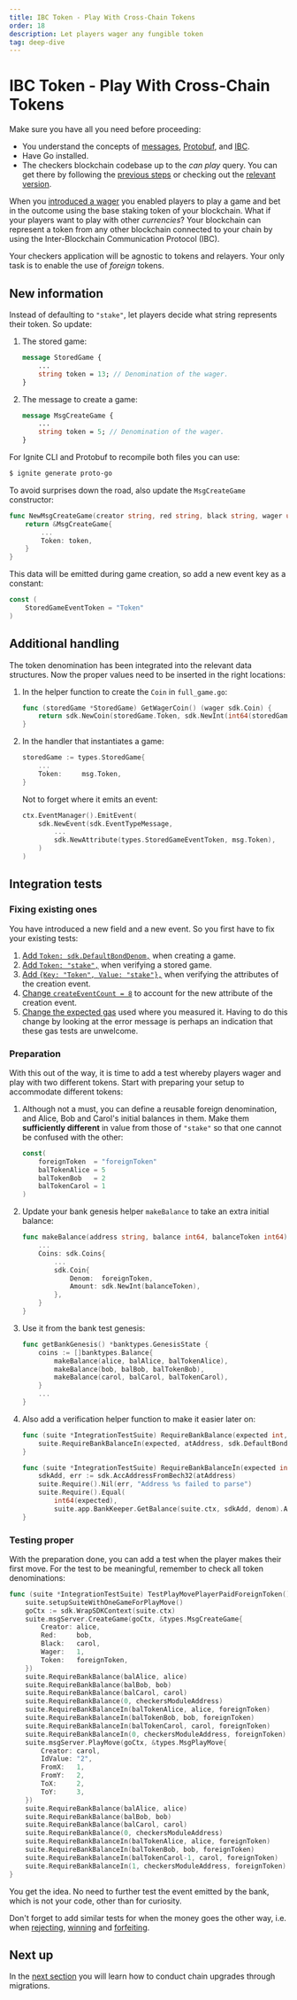 ```yaml
---
title: IBC Token - Play With Cross-Chain Tokens
order: 18
description: Let players wager any fungible token
tag: deep-dive
---
```


# IBC Token - Play With Cross-Chain Tokens

<HighlightBox type="synopsis">

Make sure you have all you need before proceeding:

* You understand the concepts of [messages](../2-main-concepts/messages.md), [Protobuf](../2-main-concepts/protobuf.md), and [IBC](../2-main-concepts/ibc.md).
* Have Go installed.
* The checkers blockchain codebase up to the _can play_ query. You can get there by following the [previous steps](./can-play.md) or checking out the [relevant version](https://github.com/cosmos/b9-checkers-academy-draft/tree/can-play-move-handler).

</HighlightBox>

When you [introduced a wager](./game-wager.md) you enabled players to play a game and bet in the outcome using the base staking token of your blockchain. What if your players want to play with other _currencies_? Your blockchain can represent a token from any other blockchain connected to your chain by using the Inter-Blockchain Communication Protocol (IBC).

Your checkers application will be agnostic to tokens and relayers. Your only task is to enable the use of _foreign_ tokens.

## New information

Instead of defaulting to `"stake"`, let players decide what string represents their token. So update:

1. The stored game:
    ```protobuf [https://github.com/cosmos/b9-checkers-academy-draft/blob/9a22cd21/proto/checkers/stored_game.proto#L19]
    message StoredGame {
        ...
        string token = 13; // Denomination of the wager.
    }
    ```

2. The message to create a game:

    ```protobuf [https://github.com/cosmos/b9-checkers-academy-draft/blob/9a22cd21/proto/checkers/tx.proto#L46]
    message MsgCreateGame {
        ...
        string token = 5; // Denomination of the wager.
    }
    ```

For Ignite CLI and Protobuf to recompile both files you can use:

```sh
$ ignite generate proto-go
```

To avoid surprises down the road, also update the `MsgCreateGame` constructor:

```go [https://github.com/cosmos/b9-checkers-academy-draft/blob/9a22cd21/x/checkers/types/message_create_game.go#L16]
func NewMsgCreateGame(creator string, red string, black string, wager uint64, token string) *MsgCreateGame {
    return &MsgCreateGame{
        ...
        Token: token,
    }
}
```

This data will be emitted during game creation, so add a new event key as a constant:

```go [https://github.com/cosmos/b9-checkers-academy-draft/blob/9a22cd21/x/checkers/types/keys.go#L56]
const (
    StoredGameEventToken = "Token"
)
```

## Additional handling

The token denomination has been integrated into the relevant data structures. Now the proper values need to be inserted in the right locations:

1. In the helper function to create the `Coin` in `full_game.go`:

    ```go [https://github.com/cosmos/b9-checkers-academy-draft/blob/9a22cd21/x/checkers/types/full_game.go#L74-L76]
    func (storedGame *StoredGame) GetWagerCoin() (wager sdk.Coin) {
        return sdk.NewCoin(storedGame.Token, sdk.NewInt(int64(storedGame.Wager)))
    }
    ```

2. In the handler that instantiates a game:

    ```go [https://github.com/cosmos/b9-checkers-academy-draft/blob/9a22cd21/x/checkers/keeper/msg_server_create_game.go#L34]
    storedGame := types.StoredGame{
        ...
        Token:     msg.Token,
    }
    ```

    Not to forget where it emits an event:

    ```go [https://github.com/cosmos/b9-checkers-academy-draft/blob/9a22cd21/x/checkers/keeper/msg_server_create_game.go#L58]
    ctx.EventManager().EmitEvent(
        sdk.NewEvent(sdk.EventTypeMessage,
            ...
            sdk.NewAttribute(types.StoredGameEventToken, msg.Token),
        )
    )
    ```

## Integration tests

### Fixing existing ones

You have introduced a new field and a new event. So you first have to fix your existing tests:

1. [Add `Token: sdk.DefaultBondDenom,`](https://github.com/cosmos/b9-checkers-academy-draft/blob/9a22cd21/x/checkers/keeper/msg_server_create_game_test.go#L16) when creating a game.
2. [Add `Token: "stake",`](https://github.com/cosmos/b9-checkers-academy-draft/blob/9a22cd21/x/checkers/keeper/msg_server_create_game_test.go#L78) when verifying a stored game.
3. [Add `{Key: "Token", Value: "stake"},`](https://github.com/cosmos/b9-checkers-academy-draft/blob/9a22cd21/x/checkers/keeper/msg_server_create_game_test.go#L135) when verifying the attributes of the creation event.
4. [Change `createEventCount = 8`](https://github.com/cosmos/b9-checkers-academy-draft/blob/9a22cd21/x/checkers/keeper/keeper_integration_test.go#L19) to account for the new attribute of the creation event.
5. [Change the expected gas](https://github.com/cosmos/b9-checkers-academy-draft/blob/9a22cd21/x/checkers/keeper/msg_server_create_game_test.go#L152) used where you measured it. Having to do this change by looking at the error message is perhaps an indication that these gas tests are unwelcome.

### Preparation

With this out of the way, it is time to add a test whereby players wager and play with two different tokens. Start with preparing your setup to accommodate different tokens:

1. Although not a must, you can define a reusable foreign denomination, and Alice, Bob and Carol's initial balances in them. Make them **sufficiently different** in value from those of `"stake"` so that one cannot be confused with the other:

    ```go [https://github.com/cosmos/b9-checkers-academy-draft/blob/9a22cd21/x/checkers/keeper/keeper_integration_test.go#L32-L35]
    const(
        foreignToken  = "foreignToken"
        balTokenAlice = 5
        balTokenBob   = 2
        balTokenCarol = 1
    )
    ```

2. Update your bank genesis helper `makeBalance` to take an extra initial balance:

    ```go [https://github.com/cosmos/b9-checkers-academy-draft/blob/9a22cd21/x/checkers/keeper/keeper_integration_test.go#L81-L84]
    func makeBalance(address string, balance int64, balanceToken int64) banktypes.Balance {
        ...
        Coins: sdk.Coins{
            ...
            sdk.Coin{
                Denom:  foreignToken,
                Amount: sdk.NewInt(balanceToken),
            },
        }
    }
    ```

3. Use it from the bank test genesis:

    ```go [https://github.com/cosmos/b9-checkers-academy-draft/blob/9a22cd21/x/checkers/keeper/keeper_integration_test.go#L91-L93]
    func getBankGenesis() *banktypes.GenesisState {
        coins := []banktypes.Balance{
            makeBalance(alice, balAlice, balTokenAlice),
            makeBalance(bob, balBob, balTokenBob),
            makeBalance(carol, balCarol, balTokenCarol),
        }
        ...
    }
    ```

4. Also add a verification helper function to make it easier later on:

    ```go [https://github.com/cosmos/b9-checkers-academy-draft/blob/9a22cd21/x/checkers/keeper/keeper_integration_test.go#L110-L120]
    func (suite *IntegrationTestSuite) RequireBankBalance(expected int, atAddress string) {
        suite.RequireBankBalanceIn(expected, atAddress, sdk.DefaultBondDenom)
    }

    func (suite *IntegrationTestSuite) RequireBankBalanceIn(expected int, atAddress string, denom string) {
        sdkAdd, err := sdk.AccAddressFromBech32(atAddress)
        suite.Require().Nil(err, "Address %s failed to parse")
        suite.Require().Equal(
            int64(expected),
            suite.app.BankKeeper.GetBalance(suite.ctx, sdkAdd, denom).Amount.Int64())
    }
    ```

### Testing proper

With the preparation done, you can add a test when the player makes their first move. For the test to be meaningful, remember to check all token denominations:

```go [https://github.com/cosmos/b9-checkers-academy-draft/blob/9a22cd21/x/checkers/keeper/msg_server_play_move_test.go#L88-L122]
func (suite *IntegrationTestSuite) TestPlayMovePlayerPaidForeignToken() {
    suite.setupSuiteWithOneGameForPlayMove()
    goCtx := sdk.WrapSDKContext(suite.ctx)
    suite.msgServer.CreateGame(goCtx, &types.MsgCreateGame{
        Creator: alice,
        Red:     bob,
        Black:   carol,
        Wager:   1,
        Token:   foreignToken,
    })
    suite.RequireBankBalance(balAlice, alice)
    suite.RequireBankBalance(balBob, bob)
    suite.RequireBankBalance(balCarol, carol)
    suite.RequireBankBalance(0, checkersModuleAddress)
    suite.RequireBankBalanceIn(balTokenAlice, alice, foreignToken)
    suite.RequireBankBalanceIn(balTokenBob, bob, foreignToken)
    suite.RequireBankBalanceIn(balTokenCarol, carol, foreignToken)
    suite.RequireBankBalanceIn(0, checkersModuleAddress, foreignToken)
    suite.msgServer.PlayMove(goCtx, &types.MsgPlayMove{
        Creator: carol,
        IdValue: "2",
        FromX:   1,
        FromY:   2,
        ToX:     2,
        ToY:     3,
    })
    suite.RequireBankBalance(balAlice, alice)
    suite.RequireBankBalance(balBob, bob)
    suite.RequireBankBalance(balCarol, carol)
    suite.RequireBankBalance(0, checkersModuleAddress)
    suite.RequireBankBalanceIn(balTokenAlice, alice, foreignToken)
    suite.RequireBankBalanceIn(balTokenBob, bob, foreignToken)
    suite.RequireBankBalanceIn(balTokenCarol-1, carol, foreignToken)
    suite.RequireBankBalanceIn(1, checkersModuleAddress, foreignToken)
}
```

You get the idea. No need to further test the event emitted by the bank, which is not your code, other than for curiosity.

Don't forget to add similar tests for when the money goes the other way, i.e. when [rejecting](https://github.com/cosmos/b9-checkers-academy-draft/blob/9a22cd21/x/checkers/keeper/msg_server_reject_game_test.go#L213-L251), [winning](https://github.com/cosmos/b9-checkers-academy-draft/blob/9a22cd21/x/checkers/keeper/msg_server_play_move_winner_test.go#L149-L189) and [forfeiting](https://github.com/cosmos/b9-checkers-academy-draft/blob/9a22cd21/x/checkers/keeper/end_block_server_game_test.go#L496-L546).

## Next up

In the [next section](./migration.md) you will learn how to conduct chain upgrades through migrations.

